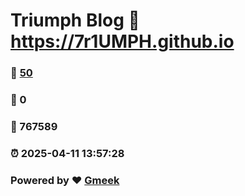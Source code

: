 # Triumph Blog :link: https://7r1UMPH.github.io 
### :page_facing_up: [50](https://7r1UMPH.github.io/tag.html) 
### :speech_balloon: 0 
### :hibiscus: 767589 
### :alarm_clock: 2025-04-11 13:57:28 
### Powered by :heart: [Gmeek](https://github.com/Meekdai/Gmeek)
